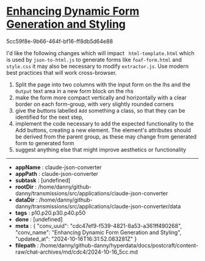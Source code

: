# [Enhancing Dynamic Form Generation and Styling](https://claude.ai/chat/cdc47ef9-f539-4821-8a53-a361ff490268)

5cc59f8e-9b66-464f-bf16-ff8db5d64e88

I'd like the following changes which will impact ` html-template.html` which is used by `json-to-html.js` to generate forms like `foaf-form.html` and `style.css` it may also be necessary to modify `extractor.js`. Use modern best practices that will work cross-browser.
1. Split the page into two columns with the input form on the lhs and the `Output` text area in a new form block on the rhs
2. make the form more compact vertically and horizontally with a clear border on each form-group, with very slightly rounded corners
3. give the buttons labelled `Add` something a class, so that they can be identified for the next step,
4. implement the code necessary to add the expected functionality to the Add buttons, creating a new element.  The element's attributes should be derived from the parent group, as these may change from generated form to generated form
5. suggest anything else that might improve aesthetics or functionality

---

* **appName** : claude-json-converter
* **appPath** : claude-json-converter
* **subtask** : [undefined]
* **rootDir** : /home/danny/github-danny/transmissions/src/applications/claude-json-converter
* **dataDir** : /home/danny/github-danny/transmissions/src/applications/claude-json-converter/data
* **tags** : p10.p20.p30.p40.p50
* **done** : [undefined]
* **meta** : {
  "conv_uuid": "cdc47ef9-f539-4821-8a53-a361ff490268",
  "conv_name": "Enhancing Dynamic Form Generation and Styling",
  "updated_at": "2024-10-16T16:31:52.083281Z"
}
* **filepath** : /home/danny/github-danny/hyperdata/docs/postcraft/content-raw/chat-archives/md/cdc4/2024-10-16_5cc.md